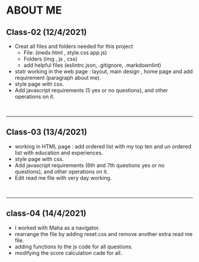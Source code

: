 # ABOUT ME
## Class-02 (12/4/2021)

* Creat all files and folders needed for this project  
    * File: (inedx.html , style.css app.js)
    * Folders (img , js , css)
    * add helpful files (eslintrc.json, .gitignore, .markdownlint)
* statr working in the web page : layout, main design , home page and add requirement (paragraph about me).
* style page with css.
* Add javascript requirements (5 yes or no questions),
and other operations on it.
<br>
<hr>

## Class-03 (13/4/2021)

* working in HTML page : add ordered list with my top ten and un ordered list with education and experiences.
* style page with css.
* Add javascript requirements (6th and 7th questions yes or no questions), and other operations on it.
* Edit read me file with very day working.
<br>
<hr> 

## class-04 (14/4/2021)

* I worked with Maha as a navigator. 
* rearrange the file by adding reset.css and remove another extra read me file.
* adding functions to the js code for all questions.  
* modifying the score calculation cade for all. 